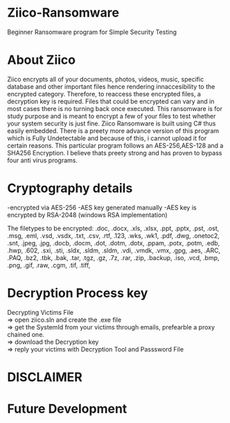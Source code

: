 # Ziico-Ransomware
Beginner Ransomware program for Simple Security Testing   

# About Ziico 
Ziico encrypts all of your documents, photos, videos, music, specific database and other important files hence rendering innaccesibility to the encrypted category.  Therefore, to reaccess these encrypted files, a decryption key is required. Files that could be encrypted can vary and in most cases there is no turning back once executed. This ransomware is for study purpose and is meant to encrypt a few of your files to test whether your system security is just fine.      Ziico Ransomware is built using C# thus easily embedded. There is a preety more advance version of this program which is Fully Undetectable and because of this, i cannot upload it for certain reasons. This particular program follows an AES-256,AES-128 and a SHA256 Encryption. I believe thats preety strong and has proven to bypass four anti virus programs.  

# Cryptography details 
-encrypted via AES-256 
-AES key generated manually 
-AES key is encrypted by RSA-2048 (windows RSA implementation)  

The filetypes to be encrypted:  .doc, .docx, .xls, .xlsx, .ppt, .pptx, .pst, .ost, .msg, .eml, .vsd, .vsdx, .txt, .csv, .rtf, .123, .wks, .wk1, .pdf, .dwg, .onetoc2, .snt,  .jpeg, .jpg, .docb, .docm, .dot, .dotm, .dotx, .ppam, .potx, .potm, .edb, .hwp, .602, .sxi, .sti, .sldx, .sldm, .sldm, .vdi, .vmdk, .vmx,  .gpg, .aes, .ARC, .PAQ, .bz2, .tbk, .bak, .tar, .tgz, .gz, .7z, .rar, .zip, .backup, .iso, .vcd, .bmp, .png, .gif, .raw, .cgm, .tif, .tiff,  

# Decryption Process key        
Decrypting Victims File             
=> open ziico.sln and create the .exe file             
=> get the SystemId from your victims through emails, prefearble a proxy chained one.            
=> download the Decryption key             
=> reply your victims with Decryption Tool and Passsword File             

# DISCLAIMER  
  

# Future Development 

